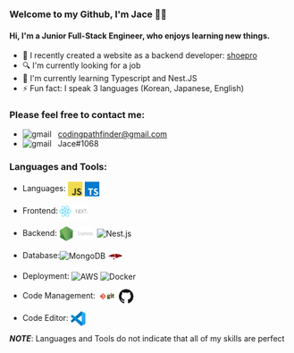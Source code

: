### Welcome to my Github, I'm Jace 👨‍💻

#### Hi, I'm a Junior Full-Stack Engineer, who enjoys learning new things.

- 👟 I recently created a website as a backend developer: [shoepro](https://www.shoepro.co.kr)
- 🔍 I'm currently looking for a job
- 📑 I'm currently learning Typescript and Nest.JS
- ⚡ Fun fact: I speak 3 languages (Korean, Japanese, English)

### Please feel free to contact me:

- <img align="top" alt="gmail" width="22px" src="https://cdn.jsdelivr.net/npm/simple-icons@v3/icons/gmail.svg" />  &nbsp;&nbsp;codingpathfinder@gmail.com
- <img align="top" alt="gmail" width="22px" src="https://cdn.jsdelivr.net/npm/simple-icons@v3/icons/discord.svg" /> &nbsp;&nbsp;Jace#1068

### Languages and Tools:
- <p>Languages:&nbsp;<img align="center" alt="JavaScript" width="26px" src="https://raw.githubusercontent.com/github/explore/80688e429a7d4ef2fca1e82350fe8e3517d3494d/topics/javascript/javascript.png" />&nbsp;<img align="center" alt="TypeScript" width="26px" src="https://raw.githubusercontent.com/github/explore/80688e429a7d4ef2fca1e82350fe8e3517d3494d/topics/typescript/typescript.png" /></p>
- <p>Frontend:<img align="center" alt="React" width="26px" src="https://raw.githubusercontent.com/github/explore/80688e429a7d4ef2fca1e82350fe8e3517d3494d/topics/react/react.png" />&nbsp;<img align="center" alt="Next.js" width="26px" src="https://raw.githubusercontent.com/github/explore/28b02bbc9ad9f7a503c43775aebeb515dc2da5fc/topics/nextjs/nextjs.png" /></p>
- <p>Backend: <img align="center" alt="Node.js" width="26px" src="https://raw.githubusercontent.com/github/explore/80688e429a7d4ef2fca1e82350fe8e3517d3494d/topics/nodejs/nodejs.png" />&nbsp;&nbsp;<img align="center" alt="Express.js" width="26px" src="https://raw.githubusercontent.com/github/explore/80688e429a7d4ef2fca1e82350fe8e3517d3494d/topics/express/express.png" />&nbsp;&nbsp;<img align="center" alt="Nest.js" width="26px" src="https://camo.githubusercontent.com/5f54c0817521724a2deae8dedf0c280a589fd0aa9bffd7f19fa6254bb52e996a/68747470733a2f2f6e6573746a732e636f6d2f696d672f6c6f676f2d736d616c6c2e737667" /></p>
- <p>Database:<img align="center" alt="MongoDB" width="26px" src="https://images.cms.fivetran.com/mgtdf72hs0mx/6EqChQTpjHA93FltCUKXwf/066e4052c668145acb311e8d12508c3c/MongoDB.svg?fm=jpg&w=1200&q=80&fit=fill" />&nbsp;<img align="center" alt="Mongoose" width="26px" src="https://raw.githubusercontent.com/github/explore/80688e429a7d4ef2fca1e82350fe8e3517d3494d/topics/mongoose/mongoose.png" /></p>
- <p>Deployment:&nbsp;<img align="center" alt="AWS" width="26px" src="https://www.objectiveassociates.co.uk/portals/0/images/aws%20logo.png" />&nbsp;<img align="center" alt="Docker" width="26px" src="https://www.docker.com/sites/default/files/d8/2019-07/Moby-logo.png" /></p>
- <p>Code Management:&nbsp;&nbsp;<img align="center" alt="Git" width="26px" src="https://raw.githubusercontent.com/github/explore/80688e429a7d4ef2fca1e82350fe8e3517d3494d/topics/git/git.png" />&nbsp;&nbsp;<img align="center" alt="GitHub" width="26px" src="https://raw.githubusercontent.com/github/explore/78df643247d429f6cc873026c0622819ad797942/topics/github/github.png" /></p>
- <p>Code Editor:&nbsp;<img align="center" alt="Visual Studio Code" width="26px" src="https://raw.githubusercontent.com/github/explore/80688e429a7d4ef2fca1e82350fe8e3517d3494d/topics/visual-studio-code/visual-studio-code.png" /></p>


_**NOTE**_: Languages and Tools do not indicate that all of my skills are perfect